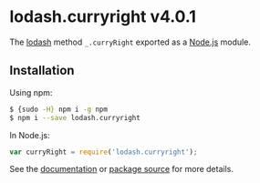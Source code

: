 # lodash.curryright v4.0.1

The [lodash](https://lodash.com/) method `_.curryRight` exported as a [Node.js](https://nodejs.org/) module.

## Installation

Using npm:
```bash
$ {sudo -H} npm i -g npm
$ npm i --save lodash.curryright
```

In Node.js:
```js
var curryRight = require('lodash.curryright');
```

See the [documentation](https://lodash.com/docs#curryRight) or [package source](https://github.com/lodash/lodash/blob/4.0.1-npm-packages/lodash.curryright) for more details.
